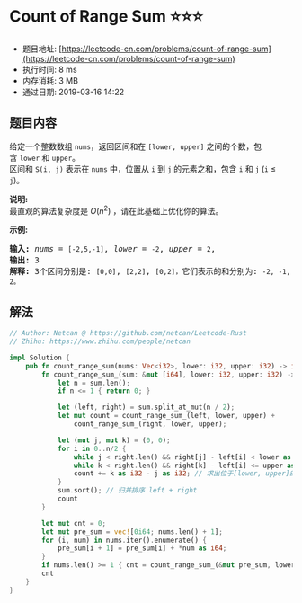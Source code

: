 # Count of Range Sum :star::star::star:
- 题目地址: [https://leetcode-cn.com/problems/count-of-range-sum](https://leetcode-cn.com/problems/count-of-range-sum)
- 执行时间: 8 ms 
- 内存消耗: 3 MB
- 通过日期: 2019-03-16 14:22

## 题目内容
<p>给定一个整数数组 <code>nums</code>，返回区间和在 <code>[lower, upper]</code> 之间的个数，包含 <code>lower</code> 和 <code>upper</code>。<br>
区间和 <code>S(i, j)</code> 表示在 <code>nums</code> 中，位置从 <code>i</code> 到 <code>j</code> 的元素之和，包含 <code>i</code> 和 <code>j</code> (<code>i</code> ≤ <code>j</code>)。</p>

<p><strong>说明:</strong><br>
最直观的算法复杂度是 <em>O</em>(<em>n</em><sup>2</sup>) ，请在此基础上优化你的算法。</p>

<p><strong>示例:</strong></p>

<pre><strong>输入: </strong><em>nums</em> = <code>[-2,5,-1]</code>, <em>lower</em> = <code>-2</code>, <em>upper</em> = <code>2</code>,
<strong>输出: </strong>3 
<strong>解释: </strong>3个区间分别是: <code>[0,0]</code>, <code>[2,2]</code>, <code>[0,2]，</code>它们表示的和分别为: <code>-2, -1, 2。</code>
</pre>


## 解法
```rust
// Author: Netcan @ https://github.com/netcan/Leetcode-Rust
// Zhihu: https://www.zhihu.com/people/netcan

impl Solution {
    pub fn count_range_sum(nums: Vec<i32>, lower: i32, upper: i32) -> i32 {
        fn count_range_sum_(sum: &mut [i64], lower: i32, upper: i32) -> i32 {
            let n = sum.len();
            if n <= 1 { return 0; }

            let (left, right) = sum.split_at_mut(n / 2);
            let mut count = count_range_sum_(left, lower, upper) +
                count_range_sum_(right, lower, upper);

            let (mut j, mut k) = (0, 0);
            for i in 0..n/2 {
                while j < right.len() && right[j] - left[i] < lower as i64 { j += 1; }
                while k < right.len() && right[k] - left[i] <= upper as i64 { k += 1; }
                count += k as i32 - j as i32; // 求出位于[lower, upper]的个数
            }
            sum.sort(); // 归并排序 left + right
            count
        }

        let mut cnt = 0;
        let mut pre_sum = vec![0i64; nums.len() + 1];
        for (i, num) in nums.iter().enumerate() {
            pre_sum[i + 1] = pre_sum[i] + *num as i64;
        }
        if nums.len() >= 1 { cnt = count_range_sum_(&mut pre_sum, lower, upper); }
        cnt
    }
}

```